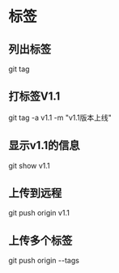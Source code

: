 # 标签 <br>
## 列出标签 <br>
git tag
## 打标签V1.1 <br>
git tag -a v1.1 -m "v1.1版本上线"  
## 显示v1.1的信息
git show v1.1     
## 上传到远程     
git push origin v1.1  
## 上传多个标签
git push origin --tags  
